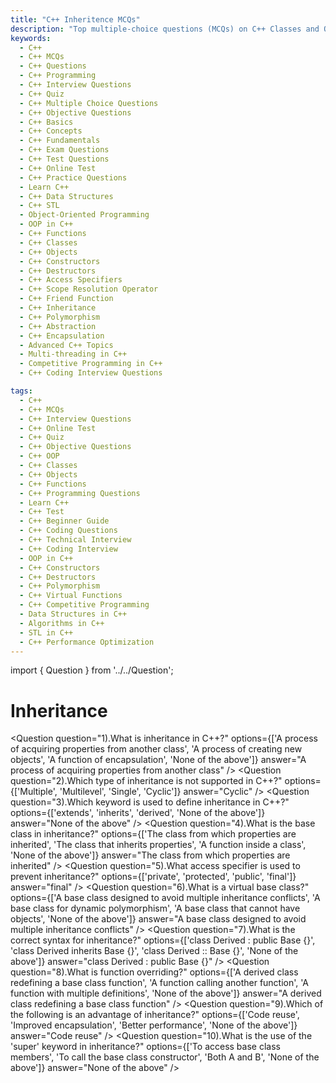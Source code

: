 ```yaml
---
title: "C++ Inheritence MCQs"
description: "Top multiple-choice questions (MCQs) on C++ Classes and Objects for interview preparation. Covers constructors, access specifiers, friend functions, and object creation."
keywords:
  - C++
  - C++ MCQs
  - C++ Questions
  - C++ Programming
  - C++ Interview Questions
  - C++ Quiz
  - C++ Multiple Choice Questions
  - C++ Objective Questions
  - C++ Basics
  - C++ Concepts
  - C++ Fundamentals
  - C++ Exam Questions
  - C++ Test Questions
  - C++ Online Test
  - C++ Practice Questions
  - Learn C++
  - C++ Data Structures
  - C++ STL
  - Object-Oriented Programming
  - OOP in C++
  - C++ Functions
  - C++ Classes
  - C++ Objects
  - C++ Constructors
  - C++ Destructors
  - C++ Access Specifiers
  - C++ Scope Resolution Operator
  - C++ Friend Function
  - C++ Inheritance
  - C++ Polymorphism
  - C++ Abstraction
  - C++ Encapsulation
  - Advanced C++ Topics
  - Multi-threading in C++
  - Competitive Programming in C++
  - C++ Coding Interview Questions

tags:
  - C++
  - C++ MCQs
  - C++ Interview Questions
  - C++ Online Test
  - C++ Quiz
  - C++ Objective Questions
  - C++ OOP
  - C++ Classes
  - C++ Objects
  - C++ Functions
  - C++ Programming Questions
  - Learn C++
  - C++ Test
  - C++ Beginner Guide
  - C++ Coding Questions
  - C++ Technical Interview
  - C++ Coding Interview
  - OOP in C++
  - C++ Constructors
  - C++ Destructors
  - C++ Polymorphism
  - C++ Virtual Functions
  - C++ Competitive Programming
  - Data Structures in C++
  - Algorithms in C++
  - STL in C++
  - C++ Performance Optimization
---
```


import { Question } from '../../Question';

# Inheritance

<Question
  question="1).What is inheritance in C++?"
  options={['A process of acquiring properties from another class', 'A process of creating new objects', 'A function of encapsulation', 'None of the above']}
  answer="A process of acquiring properties from another class"
/>
<Question
  question="2).Which type of inheritance is not supported in C++?"
  options={['Multiple', 'Multilevel', 'Single', 'Cyclic']}
  answer="Cyclic"
/>
<Question
  question="3).Which keyword is used to define inheritance in C++?"
  options={['extends', 'inherits', 'derived', 'None of the above']}
  answer="None of the above"
/>
<Question
  question="4).What is the base class in inheritance?"
  options={['The class from which properties are inherited', 'The class that inherits properties', 'A function inside a class', 'None of the above']}
  answer="The class from which properties are inherited"
/>
<Question
  question="5).What access specifier is used to prevent inheritance?"
  options={['private', 'protected', 'public', 'final']}
  answer="final"
/>
<Question
  question="6).What is a virtual base class?"
  options={['A base class designed to avoid multiple inheritance conflicts', 'A base class for dynamic polymorphism', 'A base class that cannot have objects', 'None of the above']}
  answer="A base class designed to avoid multiple inheritance conflicts"
/>
<Question
  question="7).What is the correct syntax for inheritance?"
  options={['class Derived : public Base {}', 'class Derived inherits Base {}', 'class Derived :: Base {}', 'None of the above']}
  answer="class Derived : public Base {}"
/>
<Question
  question="8).What is function overriding?"
  options={['A derived class redefining a base class function', 'A function calling another function', 'A function with multiple definitions', 'None of the above']}
  answer="A derived class redefining a base class function"
/>
<Question
  question="9).Which of the following is an advantage of inheritance?"
  options={['Code reuse', 'Improved encapsulation', 'Better performance', 'None of the above']}
  answer="Code reuse"
/>
<Question
  question="10).What is the use of the 'super' keyword in inheritance?"
  options={['To access base class members', 'To call the base class constructor', 'Both A and B', 'None of the above']}
  answer="None of the above"
/>
